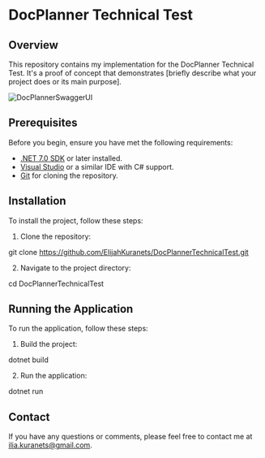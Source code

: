 # DocPlanner Technical Test

## Overview
This repository contains my implementation for the DocPlanner Technical Test. It's a proof of concept that demonstrates [briefly describe what your project does or its main purpose].

![DocPlannerSwaggerUI](https://github.com/ElijahKuranets/DocPlannerTechnicalTest/assets/25877866/09203872-2474-4ee1-ba77-785377bbccae)

## Prerequisites
Before you begin, ensure you have met the following requirements:
- [.NET 7.0 SDK](https://dotnet.microsoft.com/download) or later installed.
- [Visual Studio](https://visualstudio.microsoft.com/) or a similar IDE with C# support.
- [Git](https://git-scm.com/downloads) for cloning the repository.

## Installation
To install the project, follow these steps:

1. Clone the repository:

git clone https://github.com/ElijahKuranets/DocPlannerTechnicalTest.git

2. Navigate to the project directory:

cd DocPlannerTechnicalTest

## Running the Application
To run the application, follow these steps:
1. Build the project:

dotnet build

2. Run the application:

dotnet run 


## Contact
If you have any questions or comments, please feel free to contact me at ilia.kuranets@gmail.com.
